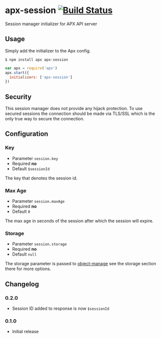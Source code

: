 apx-session [![Build Status](https://travis-ci.org/snailjs/apx-session.png?branch=master)](https://travis-ci.org/snailjs/apx-session)
============

Session manager initializer for APX API server

## Usage

Simply add the initializer to the Apx config.

```
$ npm install apx apx-session
```

```js
var apx = require('apx')
apx.start({
  initializers: ['apx-session']
})
```

## Security

This session manager does not provide any hijack protection. To use secured sessions the connection should be made
via TLS/SSL which is the only true way to secure the connection.

## Configuration

### Key
* Parameter `session.key`
* Required **no**
* Default `$sessionId`

The key that denotes the session id.

### Max Age
* Parameter `session.maxAge`
* Required **no**
* Default `0`

The max age in seconds of the session after which the session will expire.

### Storage
* Parameter `session.storage`
* Required **no**
* Default `null`

The storage parameter is passed to [object-manage](https://github.com/snailjs/object-manage) see the storage section
there for more options.

## Changelog

### 0.2.0
* Session ID added to response is now `$sessionId`

### 0.1.0
* Initial release

